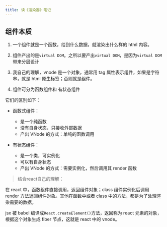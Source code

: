 ```yaml
---
title: 读《渲染器》笔记
---
```


## 组件本质

1. 一个组件就是一个函数，给到什么数据，就渲染出什么样的 html 内容。

2. 组件产出的是`virtual DOM`。之所以要产出`virtual DOM`，是因为`virtual DOM`带来分层设计

3. 我自己的理解，vnode 是一个对象，通常用 tag 属性表示组件，如果是字符串，就是 html 原生标签；否则就是组件。

4. 组件可分为函数组件和 有状态组件

它们的区别如下：

- 函数式组件：

  - 是一个纯函数
  - 没有自身状态，只接收外部数据
  - 产出 VNode 的方式：单纯的函数调用

- 有状态组件：

  - 是一个类，可实例化
  - 可以有自身状态
  - 产出 VNode 的方式：需要实例化，然后调用其 render 函数

> 结合react自己的理解：

在 react 中，函数组件直接调用，返回组件对象；class 组件实例化后调用 render 方法返回组件对象。其他在函数中或者 class 中的方法，都是为了处理渲染需要的数据。

jsx 被 babel 编译成`React.createElement()`方法，返回称为 react 元素的对象，根据这个对象生成 fiber 节点，这就是 react 中的 vnode。
